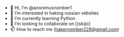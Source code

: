 - 👋 Hi, I’m @anonimusnomber1
- 👀 I’m interested in haking russian vebsites
- 🌱 I’m currently learning Python
- 💞️ I’m looking to collaborate on [(skip)]
- 📫 How to reach me (hakernomber228@gmail.com)

<!---
anonimusnomber1/anonimusnomber1 is a ✨ special ✨ repository because its `README.md` (this file) appears on your GitHub profile.
You can click the Preview link to take a look at your changes.
--->

